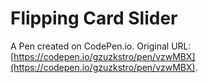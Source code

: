 # Flipping Card Slider

A Pen created on CodePen.io. Original URL: [https://codepen.io/gzuzkstro/pen/vzwMBX](https://codepen.io/gzuzkstro/pen/vzwMBX).

